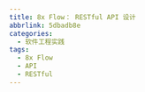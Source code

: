 ```yaml
---
title: 8x Flow： RESTful API 设计
abbrlink: 5dbadb8e
categories:
  - 软件工程实践
tags:
  - 8x Flow
  - API
  - RESTful
---
```

